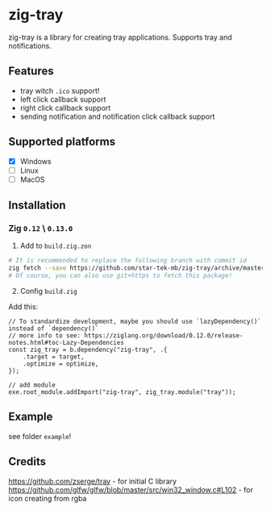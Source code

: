 # zig-tray

zig-tray is a library for creating tray applications. Supports tray and notifications.

## Features

- tray witch `.ico` support!
- left click callback support
- right click callback support
- sending notification and notification click callback support

## Supported platforms

 - [x] Windows
 - [ ] Linux
 - [ ] MacOS

## Installation

### Zig `0.12` \ `0.13.0`

1. Add to `build.zig.zon`

```sh
# It is recommended to replace the following branch with commit id
zig fetch --save https://github.com/star-tek-mb/zig-tray/archive/master.tar.gz
# Of course, you can also use git+https to fetch this package!
```

2. Config `build.zig`

Add this:

```zig
// To standardize development, maybe you should use `lazyDependency()` instead of `dependency()`
// more info to see: https://ziglang.org/download/0.12.0/release-notes.html#toc-Lazy-Dependencies
const zig_tray = b.dependency("zig-tray", .{
    .target = target,
    .optimize = optimize,
});

// add module
exe.root_module.addImport("zig-tray", zig_tray.module("tray"));
```

## Example

see folder `example`!

## Credits

https://github.com/zserge/tray - for initial C library
https://github.com/glfw/glfw/blob/master/src/win32_window.c#L102 - for icon creating from rgba
